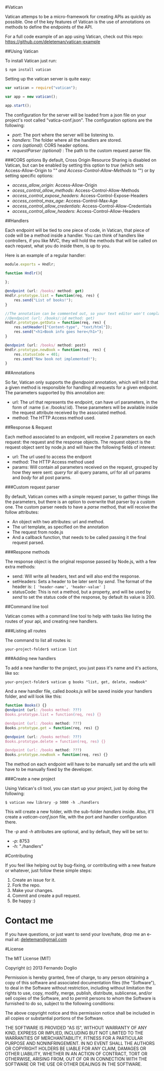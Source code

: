 #Vatican

Vatican attemps to be a micro-framework for creating APIs as quickly as possible.
One of the key features of Vatican is the use of annotations on methods to define the endpoints of the API.

For a full code example of an app using Vatican, check out this repo: https://github.com/deleteman/vatican-example

##Using Vatican

To install Vatican just run:

```
$ npm install vatican
```

Setting up the vatican server is quite easy:

```javascript
var vatican = require("vatican");

var app = new vatican();

app.start();
```
The configuration for the server will be loaded from a json file on your project's root called "vatica-conf.json".
The configuration options are the following:

+ *port*: The port where the server will be listening to.
+ *handlers*: The folder where all the handlers are stored.
+ *cors* _(optional)_: CORS header options.
+ *requestParser* _(optional)_ : The path to the custom request parser file.

###CORS options
By default, Cross Origin Resource Sharing is disabled on Vatican, but can be enabled by setting this option to *true* (which sets Access-Allow-Origin to "*" and Access-Control-Allow-Methods to "*") or by setting specific options:

+ *access_allow_origin*: Access-Allow-Origin
+ *acess_control_allow_methods*:  Access-Control-Allow-Methods
+ *access_control_expose_headers*: Access-Control-Expose-Headers
+ *access_control_max_age*: Access-Control-Max-Age
+ *access_control_allow_credentials*: Access-Control-Allow-Credentials
+ *access_control_allow_headers*: Access-Control-Allow-Headers


##Handlers

Each endpoint will be tied to one piece of code, in Vatican, that piece of code will be a method inside a handler. You can think of handlers like controllers, if you like MVC, they will 
hold the methods that will be called on each request, what you do inside them, is up to you.

Here is an example of a regular handler:

```javascript
module.exports = Hndlr;

function Hndlr(){
    
};

@endpoint (url: /books/ method: get)
Hndlr.prototype.list = function(req, res) {
    res.send("List of books!");
}

//The annotation can be commented out, so your text editor won't complain
//@endpoint (url: /books/:id method: get)
Hndlr.prototype.getData = function(req, res) {
    res.setHeader(["Content-type", "text/html"]);
    res.send("<h1>Book info goes here</h1>");
}

@endpoint (url: /books/ method: post)
Hndlr.prototype.newBook = function(req, res) {
    res.statusCode = 401;
    res.send("New book not implemented!");
}
```

##Annotations

So far, Vatican only supports the _@endpoint_ annotation, which will tell it that a given method is responsible for handling all requests for a given endpoint.
The parameters supported by this annotation are:

+ url: The url that represents the endpoint, can have url parameters, in the form of :name (i.e: /books/:id). These parameters will be available inside the request attribute received by the associated method.
+ method: The HTTP Access method used.

##Response & Request

Each method associated to an endpoint, will receive 2 parameters on each request: the request and the response objects.
The request object is the request object sent by node.js and will have the following fields of interest:

+ url: The url used to access the endpont
+ method: The HTTP Access method used
+ params: Will contain all parameters received on the request, grouped by how they were sent: _query_ for all query params, _url_ for all url params and _body_ for all post params.

###Custom request parser

By default, Vatican comes with a simple request parser, to gather things like the parameters, but there is an option to overwrite that parser by a custom one. The custom parser needs to have a _parse_ method, that will receive the follow attributes:

+ An object with two attributes: url and method.
+ The url template, as specified on the annotation
+ The request from node.js
+ And a callback function, that needs to be called passing it the final request parsed.

###Respone methods

The response object is the original response passed by Node.js, with a few extra methods:

+ send: Will write all headers, text and will also end the response.
+ setHeaders: Sets a header to be later sent by _send_. The format of the header is: ```[ 'header-name', 'header-value' ]```
+ statusCode: This is not a method, but a property, and will be used by _send_ to set the status code of the response, by default its value is 200.

##Command line tool

Vatican comes with a command line tool to help with tasks like listing the routes of your api, and creating new handlers.

###Listing all routes 

The command to list all routes is:

```
your-project-folder$ vatican list
```

###Adding new handlers

To add a new handler to the project, you just pass it's name and it's actions, like so:

```
your-project-folder$ vatican g books "list, get, delete, newBook"
```
And a new handler file, called _books.js_ will be saved inside your handlers folder, and will look like this:


```javascript
function Books() {}
@endpoint (url: /books method: ???) 
Books.prototype.list = function(req, res) {}

@endpoint (url: /books method: ???)
Books.prototype.get = function(req, res) {}

@endpoint (url: /books method: ???)
Books.prototype.delete = function(req, res) {}

@endpoint (url: /books method: ???)
Books.prototype.newBook = function(req, res) {}
```

The method on each endpoint will have to be manually set and the urls will have to be manually fixed by the developer.


###Create a new project

Using Vatican's cli tool, you can start up your project, just by doing the following:

```
$ vatican new library -p 5000 -h ./handlers
```
This will create a new folder, with the sub-folder _handlers_ inside. Also, it'll create a _vatican-conf.json_ file, with the port and handler configuration there.

The *-p* and *-h* attributes are optional, and by default, they will be set to:

+ *-p*: 8753
+ *-h*: "./handlers"


#Contributing

If you feel like helping out by bug-fixing, or contributing with a new feature or whatever, just follow these simple steps:

1. Create an issue for it.
2. Fork the repo.
3. Make your changes.
4. Commit and create a pull request.
5. Be happy :)

# Contact me

If you have questions, or just want to send your love/hate, drop me an e-mail at: deleteman@gmail.com

#License

The MIT License (MIT)

Copyright (c) 2013 Fernando Doglio

Permission is hereby granted, free of charge, to any person obtaining a copy of this software and associated documentation files (the "Software"), to deal in the Software without restriction, including without limitation the rights to use, copy, modify, merge, publish, distribute, sublicense, and/or sell copies of the Software, and to permit persons to whom the Software is furnished to do so, subject to the following conditions:

The above copyright notice and this permission notice shall be included in all copies or substantial portions of the Software.

THE SOFTWARE IS PROVIDED "AS IS", WITHOUT WARRANTY OF ANY KIND, EXPRESS OR IMPLIED, INCLUDING BUT NOT LIMITED TO THE WARRANTIES OF MERCHANTABILITY, FITNESS FOR A PARTICULAR PURPOSE AND NONINFRINGEMENT. IN NO EVENT SHALL THE AUTHORS OR COPYRIGHT HOLDERS BE LIABLE FOR ANY CLAIM, DAMAGES OR OTHER LIABILITY, WHETHER IN AN ACTION OF CONTRACT, TORT OR OTHERWISE, ARISING FROM, OUT OF OR IN CONNECTION WITH THE SOFTWARE OR THE USE OR OTHER DEALINGS IN THE SOFTWARE.
	